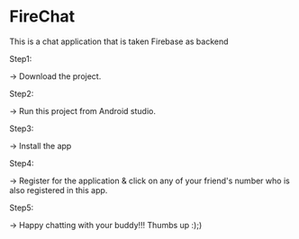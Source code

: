 # FireChat
This is a chat application that is taken Firebase as backend

Step1:

-> Download the project.

Step2:

-> Run this project from Android studio.

Step3:

-> Install the app

Step4:

-> Register for the application & click on any of your friend's number who is also registered in this app.

Step5:

-> Happy chatting with your buddy!!! Thumbs up :);)
